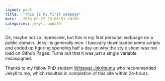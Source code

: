 ```yaml
---
layout: post
title:  "This is my first webpage"
date:   2016-09-22 23:06:51 +0100
categories: jekyll update
---
```


Ok, maybe not so impressive, but this is my first personal webpage on a public domain. Jekyll is generally nice. I basically downloaded some scripts and ended up figuring spending half a day on why the style sheet was not load on Github Pages. Turns out that it was just a single variable misassigned. 

Thanks to my fellow PhD student [Wittawat Jitkrittumu](http://wittawat.com/) who recommended Jekyll to me, which resulted in completion of this site within 24-hours.
